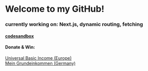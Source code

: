 # Welcome to my GitHub!

### currently working on: Next.js, dynamic routing, fetching

#### [codesandbox](https://codesandbox.io/u/RobinW)

#### Donate & Win:
[Universal Basic Income (Europe)](https://www.ubi4all.eu/)<br/>
[Mein Grundeinkommen (Germany)](https://www.mein-grundeinkommen.de/)
